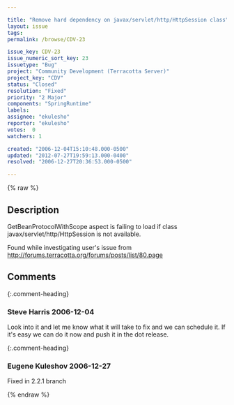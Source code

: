 ```yaml
---

title: "Remove hard dependency on javax/servlet/http/HttpSession class"
layout: issue
tags: 
permalink: /browse/CDV-23

issue_key: CDV-23
issue_numeric_sort_key: 23
issuetype: "Bug"
project: "Community Development (Terracotta Server)"
project_key: "CDV"
status: "Closed"
resolution: "Fixed"
priority: "2 Major"
components: "SpringRuntime"
labels: 
assignee: "ekulesho"
reporter: "ekulesho"
votes:  0
watchers: 1

created: "2006-12-04T15:10:48.000-0500"
updated: "2012-07-27T19:59:13.000-0400"
resolved: "2006-12-27T20:36:53.000-0500"

---
```




{% raw %}



## Description

<div markdown="1" class="description">

GetBeanProtocolWithScope aspect is failing to load if class javax/servlet/http/HttpSession is not available.

Found while investigating user's issue from http://forums.terracotta.org/forums/posts/list/80.page

</div>

## Comments


{:.comment-heading}
### **Steve Harris** <span class="date">2006-12-04</span>

<div markdown="1" class="comment">

Look into it and let me know what it will take to fix and we can schedule it. If it's easy we can do it now and push it in the dot release.

</div>


{:.comment-heading}
### **Eugene Kuleshov** <span class="date">2006-12-27</span>

<div markdown="1" class="comment">

Fixed in 2.2.1 branch

</div>



{% endraw %}
